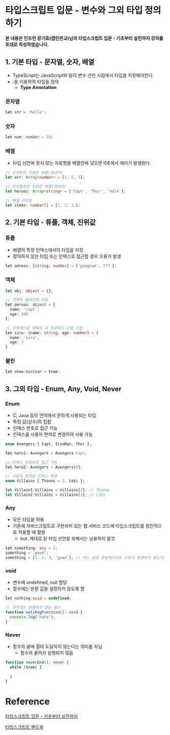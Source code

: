 # 타입스크립트 입문 - 변수와 그외 타입 정의하기

**본 내용은 인프런 장기효(캡틴판교)님의 타입스크립트 입문 - 기초부터 실전까지 강의를 토대로 작성하였습니다.**



## 1. 기본 타입 - 문자열, 숫자, 배열

* TypeScript는 JavaScript와 달리 변수 선언 시점에서 타입을 지정해야한다.
* :을 이용하여 타입을 정의
  * **Type Annotation**



### 문자열

```TypeScript
let str = 'hello';
```



### 숫자

```TypeScript
let num: number = 10;
```



### 배열

* 타입 선언에 맞지 않는 자료형을 배열안에 넣으면 IDE에서 에러가 발생한다.

```TypeScript
// 숫자로만 이뤄진 배열(제네릭)
let arr: Array<number> = [1, 2, 3];

// 문자열로만 이뤄진 배열(제네릭)
let heroes: Array<string> = ['Capt', 'Thor', 'Hulk'];

// 배열 리터럴
let items: number[] = [1, 2, 3,];
```



## 2. 기본 타입 - 튜플, 객체, 진위값

### 튜플

* 배열의 특정 인덱스에서의 타입을 지정
* 정의하지 않은 타입 또는 인덱스로 접근할 경우 오류가 발생

```TypeScript
let adress: [string, number] = ['gangnam', 777 ];
```



### 객체

```TypeScript
let obj: object = {};

// 객체의 형태이면 허용
let person: object = {
  name: 'capt',
  age: 100
};

// 구체적으로 객체의 각 프로퍼티 타입 지정
let siru: {name: string, age: number} = {
  name: 'siru',
  age: 7
}
```



### 불린

```TypeScript
let show:boolean = true;
```



## 3. 그외 타입 - Enum, Any, Void, Never

### Enum

* C, Java 등의 언어에서 흔하게 사용되는 타입
* 특정 값(상수)의 집합
* 인덱스 번호로 접근 가능
* 인덱스를 사용자 편의로 변경하여 사용 가능

```typescript
enum Avengers { Capt, IronMan, Thor };

let hero1: Avengers = Avengers.Capt;

// 인덱스 번호로도 접근 가능
let hero2: Avengers = Avengers[0];

// 사용자 편의로 인덱스 변경
enum Villains { Thanos = 2, Loki };

let Villain1:Villains = Villains[2]; // Thanos
let Villain2:Villains = Villains[3]; // Loki
```



### Any

* 모든 타입을 허용
* 기존에 자바스크립트로 구현되어 있는 웹 서비스 코드에 타입스크립트를 점진적으로 적용할 때 활용
  * but. 제대로 된 타입 선언을 위해서는 남용하지 말것

```TypeScript
let something: any = 1;
something = 'good';
something = [1, 2, 3, 'good']; // 어느 값을 할당하더라도 오류가 발생하지 않는다.
```



### void

* 변수에 undefined, null 할당
* 함수에는 반환 값을 설정하지 않도록 함

```TypeScript
let nothing:void = undefined;

// 아무것도 반환하지 않는 함수
function notihngFunction(): void {
  console.log('haha');
}
```



### Never

* 함수의 끝에 절대 도달하지 않는다는 의미를 지님
  * 함수의 끝까지 실행되지 않음

```TypeScript
function neverEnd(): never {
  while (true) {
    
  }
}
```

# Reference

[타입스크립트 입문 - 기초부터 실전까지](https://www.inflearn.com/course/타입스크립트-입문)

[타입스크립트 핸드북](https://joshua1988.github.io/ts/intro.html)